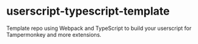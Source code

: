 # userscript-typescript-template
Template repo using Webpack and TypeScript to build your userscript for Tampermonkey and more extensions.
